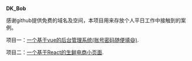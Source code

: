 **DK_Bob**

感谢github提供免费的域名及空间，本项目用来存放个人平日工作中接触到的案例。

项目一：[一个基于vue的后台管理系统(账号密码随便填😄)](http://coder-Bob.github.io/vue-backstage/ "vue后台"). 

项目二：[一个基于React的生鲜电商小页面](http://coder-Bob.github.io/react-tuanzi/ "生鲜电商"). 